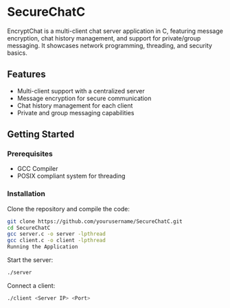 # SecureChatC

EncryptChat is a multi-client chat server application in C, featuring message encryption, chat history management, and support for private/group messaging. It showcases network programming, threading, and security basics.

## Features

- Multi-client support with a centralized server
- Message encryption for secure communication
- Chat history management for each client
- Private and group messaging capabilities

## Getting Started

### Prerequisites

- GCC Compiler
- POSIX compliant system for threading

### Installation

Clone the repository and compile the code:

```bash
git clone https://github.com/yourusername/SecureChatC.git
cd SecureChatC
gcc server.c -o server -lpthread
gcc client.c -o client -lpthread
Running the Application
```
Start the server:
```bash
./server
```
Connect a client:
```bash
./client <Server IP> <Port>
```
